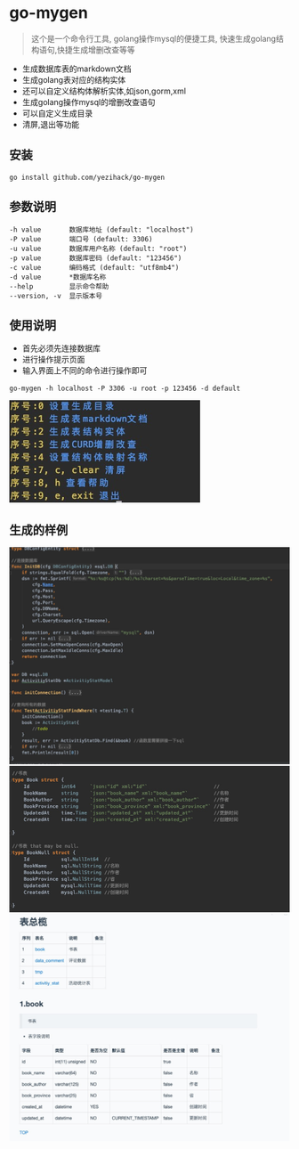 # go-mygen
> 这个是一个命令行工具,
golang操作mysql的便捷工具, 快速生成golang结构语句,快捷生成增删改查等等


- 生成数据库表的markdown文档
- 生成golang表对应的结构实体
- 还可以自定义结构体解析实体,如json,gorm,xml
- 生成golang操作mysql的增删改查语句
- 可以自定义生成目录
- 清屏,退出等功能


## 安装
```
go install github.com/yezihack/go-mygen
```

## 参数说明
```
-h value       数据库地址 (default: "localhost")
-P value       端口号 (default: 3306)
-u value       数据库用户名称 (default: "root")
-p value       数据库密码 (default: "123456")
-c value       编码格式 (default: "utf8mb4")
-d value       *数据库名称
--help         显示命令帮助
--version, -v  显示版本号
```

## 使用说明
- 首先必须先连接数据库
- 进行操作提示页面
- 输入界面上不同的命令进行操作即可

```
go-mygen -h localhost -P 3306 -u root -p 123456 -d default
```
![](pic/gen.jpg)


## 生成的样例
![](pic/gen2.jpg)
![](pic/gen3.jpg)
![](pic/gen4.jpg)
